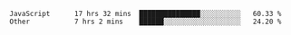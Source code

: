 
<!--
**xy406043/xy406043** is a ✨ _special_ ✨ repository because its `README.md` (this file) appears on your GitHub profile.

Here are some ideas to get you started:

- 🔭 I’m currently working on ...
- 🌱 I’m currently learning ...
- 👯 I’m looking to collaborate on ...
- 🤔 I’m looking for help with ...
- 💬 Ask me about ...
- 📫 How to reach me: ...
- 😄 Pronouns: ...
- ⚡ Fun fact: ...
-->

<!--START_SECTION:waka-->

```text
JavaScript      17 hrs 32 mins  ███████████████░░░░░░░░░░   60.33 %
Other           7 hrs 2 mins    ██████░░░░░░░░░░░░░░░░░░░   24.20 %
```

<!--END_SECTION:waka-->
